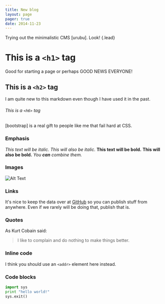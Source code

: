 ```yaml
---
title: New blog 
layout: page 
pager: true
date: 2014-11-23
---
```


Trying out the minimalistic CMS [urubu]. Look!
{.lead}

# This is a `<h1>` tag
Good for starting a page or perhaps GOOD NEWS EVERYONE!

## This is a `<h2>` tag
I am quite new to this markdown even though I have used it in the past.

###### This is a `<h6>` tag
[bootstrap] is a real gift to people like me that fail hard at CSS.

### Emphasis
*This text will be italic.* _This will also be italic._ **This text will be bold.** __This will also be bold.__ *You **can** combine them.*

### Images
![Alt Text](http://bluesnake.snakedesert.se/images/rar.gif)

### Links
It's nice to keep the data over at [GitHub](http://github.com) so you can publish stuff from anywhere. Even if we rarely will be doing that, publish that is.

### Quotes
As Kurt Cobain said:

> I like to complain and do nothing 
> to make things better.

### Inline code
I think you should use an `<addr>` element here instead.

### Code blocks
```python
import sys
print "hello world!"
sys.exit()
```
